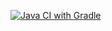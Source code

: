 [![Java CI with Gradle](https://github.com/Katkutia/API_HW/actions/workflows/gradle.yml/badge.svg)](https://github.com/Katkutia/API_HW/actions/workflows/gradle.yml)